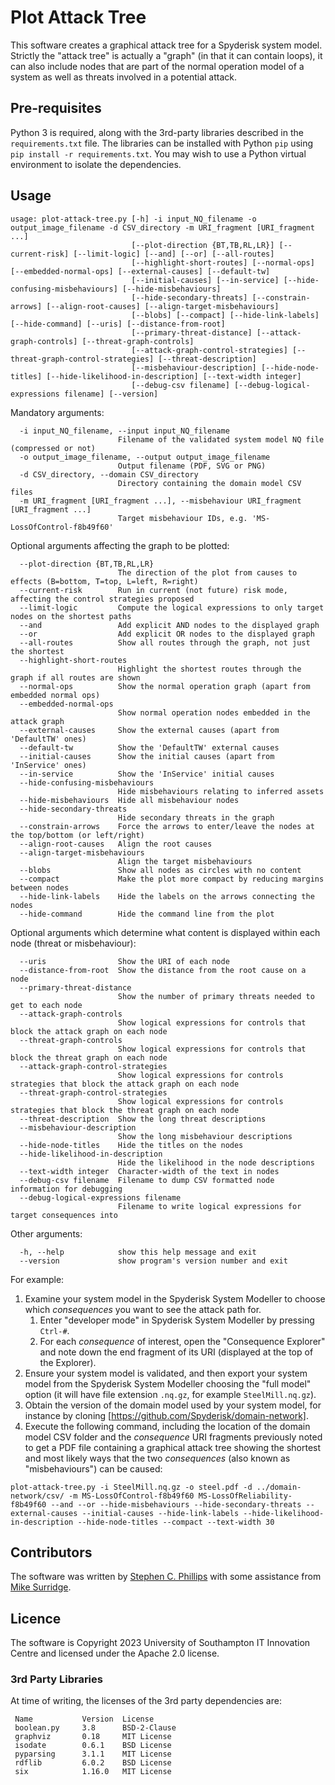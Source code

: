# Plot Attack Tree

This software creates a graphical attack tree for a Spyderisk system model. Strictly the "attack tree" is actually a "graph" (in that it can contain loops), it can also include nodes that are part of the normal operation model of a system as well as threats involved in a potential attack.

## Pre-requisites

Python 3 is required, along with the 3rd-party libraries described in the `requirements.txt` file. The libraries can be installed with Python `pip` using `pip install -r requirements.txt`. You may wish to use a Python virtual environment to isolate the dependencies.

## Usage

```
usage: plot-attack-tree.py [-h] -i input_NQ_filename -o output_image_filename -d CSV_directory -m URI_fragment [URI_fragment ...]
                           [--plot-direction {BT,TB,RL,LR}] [--current-risk] [--limit-logic] [--and] [--or] [--all-routes]
                           [--highlight-short-routes] [--normal-ops] [--embedded-normal-ops] [--external-causes] [--default-tw]
                           [--initial-causes] [--in-service] [--hide-confusing-misbehaviours] [--hide-misbehaviours]
                           [--hide-secondary-threats] [--constrain-arrows] [--align-root-causes] [--align-target-misbehaviours]
                           [--blobs] [--compact] [--hide-link-labels] [--hide-command] [--uris] [--distance-from-root]
                           [--primary-threat-distance] [--attack-graph-controls] [--threat-graph-controls]
                           [--attack-graph-control-strategies] [--threat-graph-control-strategies] [--threat-description]
                           [--misbehaviour-description] [--hide-node-titles] [--hide-likelihood-in-description] [--text-width integer]
                           [--debug-csv filename] [--debug-logical-expressions filename] [--version]
```

Mandatory arguments:

```
  -i input_NQ_filename, --input input_NQ_filename
                        Filename of the validated system model NQ file (compressed or not)
  -o output_image_filename, --output output_image_filename
                        Output filename (PDF, SVG or PNG)
  -d CSV_directory, --domain CSV_directory
                        Directory containing the domain model CSV files
  -m URI_fragment [URI_fragment ...], --misbehaviour URI_fragment [URI_fragment ...]
                        Target misbehaviour IDs, e.g. 'MS-LossOfControl-f8b49f60'
```

Optional arguments affecting the graph to be plotted:

```
  --plot-direction {BT,TB,RL,LR}
                        The direction of the plot from causes to effects (B=bottom, T=top, L=left, R=right)
  --current-risk        Run in current (not future) risk mode, affecting the control strategies proposed
  --limit-logic         Compute the logical expressions to only target nodes on the shortest paths
  --and                 Add explicit AND nodes to the displayed graph
  --or                  Add explicit OR nodes to the displayed graph
  --all-routes          Show all routes through the graph, not just the shortest
  --highlight-short-routes
                        Highlight the shortest routes through the graph if all routes are shown
  --normal-ops          Show the normal operation graph (apart from embedded normal ops)
  --embedded-normal-ops
                        Show normal operation nodes embedded in the attack graph
  --external-causes     Show the external causes (apart from 'DefaultTW' ones)
  --default-tw          Show the 'DefaultTW' external causes
  --initial-causes      Show the initial causes (apart from 'InService' ones)
  --in-service          Show the 'InService' initial causes
  --hide-confusing-misbehaviours
                        Hide misbehaviours relating to inferred assets
  --hide-misbehaviours  Hide all misbehaviour nodes
  --hide-secondary-threats
                        Hide secondary threats in the graph
  --constrain-arrows    Force the arrows to enter/leave the nodes at the top/bottom (or left/right)
  --align-root-causes   Align the root causes
  --align-target-misbehaviours
                        Align the target misbehaviours
  --blobs               Show all nodes as circles with no content
  --compact             Make the plot more compact by reducing margins between nodes
  --hide-link-labels    Hide the labels on the arrows connecting the nodes
  --hide-command        Hide the command line from the plot
```

Optional arguments which determine what content is displayed within each node (threat or misbehaviour):

```
  --uris                Show the URI of each node
  --distance-from-root  Show the distance from the root cause on a node
  --primary-threat-distance
                        Show the number of primary threats needed to get to each node
  --attack-graph-controls
                        Show logical expressions for controls that block the attack graph on each node
  --threat-graph-controls
                        Show logical expressions for controls that block the threat graph on each node
  --attack-graph-control-strategies
                        Show logical expressions for controls strategies that block the attack graph on each node
  --threat-graph-control-strategies
                        Show logical expressions for controls strategies that block the threat graph on each node
  --threat-description  Show the long threat descriptions
  --misbehaviour-description
                        Show the long misbehaviour descriptions
  --hide-node-titles    Hide the titles on the nodes
  --hide-likelihood-in-description
                        Hide the likelihood in the node descriptions
  --text-width integer  Character-width of the text in nodes
  --debug-csv filename  Filename to dump CSV formatted node information for debugging
  --debug-logical-expressions filename
                        Filename to write logical expressions for target consequences into
```

Other arguments:

```
  -h, --help            show this help message and exit
  --version             show program's version number and exit
```

For example:

1. Examine your system model in the Spyderisk System Modeller to choose which *consequences* you want to see the attack path for.
   1. Enter "developer mode" in Spyderisk System Modeller by pressing `Ctrl-#`.
   2. For each *consequence* of interest, open the "Consequence Explorer" and note down the end fragment of its URI (displayed at the top of the Explorer).
2. Ensure your system model is validated, and then export your system model from the Spyderisk System Modeller choosing the "full model" option (it will have file extension `.nq.gz`, for example `SteelMill.nq.gz`).
3. Obtain the version of the domain model used by your system model, for instance by cloning [https://github.com/Spyderisk/domain-network].
4. Execute the following command, including the location of the domain model CSV folder and the *consequence* URI fragments previously noted to get a PDF file containing a graphical attack tree showing the shortest and most likely ways that the two *consequences* (also known as "misbehaviours") can be caused:

```shell
plot-attack-tree.py -i SteelMill.nq.gz -o steel.pdf -d ../domain-network/csv/ -m MS-LossOfControl-f8b49f60 MS-LossOfReliability-f8b49f60 --and --or --hide-misbehaviours --hide-secondary-threats --external-causes --initial-causes --hide-link-labels --hide-likelihood-in-description --hide-node-titles --compact --text-width 30
```

## Contributors

The software was written by [Stephen C. Phillips](https://github.com/scp93ch) with some assistance from [Mike Surridge](https://github.com/mike1813).

## Licence

The software is Copyright 2023 University of Southampton IT Innovation Centre and licensed under the Apache 2.0 license.

### 3rd Party Libraries

At time of writing, the licenses of the 3rd party dependencies are:

```
 Name           Version  License
 boolean.py     3.8      BSD-2-Clause
 graphviz       0.18     MIT License
 isodate        0.6.1    BSD License
 pyparsing      3.1.1    MIT License
 rdflib         6.0.2    BSD License
 six            1.16.0   MIT License
```
